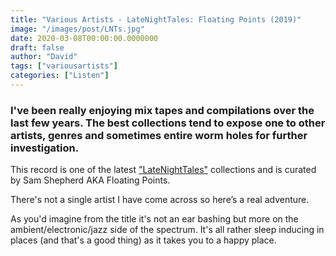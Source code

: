 ```yaml
---
title: "Various Artists - LateNightTales: Floating Points (2019)"
image: "/images/post/LNTs.jpg"
date: 2020-03-08T00:00:00.0000000
draft: false
author: "David"
tags: ["variousartists"]
categories: ["Listen"]
---
```

### I've been really enjoying mix tapes and compilations over the last few years. The best collections tend to expose one to other artists, genres and sometimes entire worm holes for further investigation. 
  
This record is one of the latest ["LateNightTales"](https://latenighttales.co.uk/) collections and is curated by Sam Shepherd AKA Floating Points. 

There's not a single artist I have come across so here’s a real adventure. 

As you'd imagine from the title it's not an ear bashing but more on the ambient/electronic/jazz side of the spectrum. It's all rather sleep inducing in places (and that's a good thing) as it takes you to a happy place.  